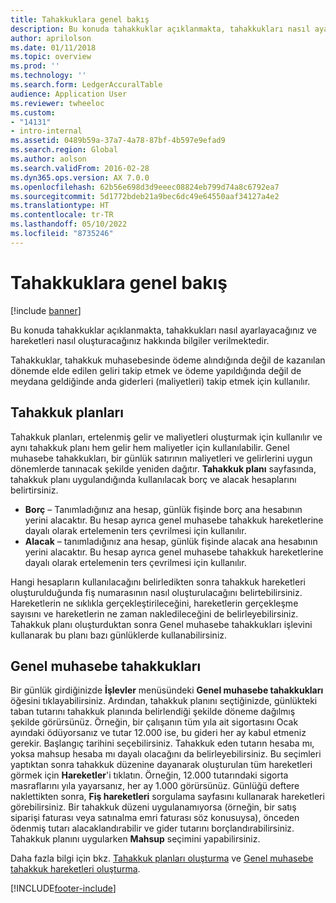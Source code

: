 ```yaml
---
title: Tahakkuklara genel bakış
description: Bu konuda tahakkuklar açıklanmakta, tahakkukları nasıl ayarlayacağınız ve hareketleri nasıl oluşturacağınız hakkında bilgiler verilmektedir.
author: aprilolson
ms.date: 01/11/2018
ms.topic: overview
ms.prod: ''
ms.technology: ''
ms.search.form: LedgerAccuralTable
audience: Application User
ms.reviewer: twheeloc
ms.custom:
- "14131"
- intro-internal
ms.assetid: 0489b59a-37a7-4a78-87bf-4b597e9efad9
ms.search.region: Global
ms.author: aolson
ms.search.validFrom: 2016-02-28
ms.dyn365.ops.version: AX 7.0.0
ms.openlocfilehash: 62b56e698d3d9eeec08824eb799d74a8c6792ea7
ms.sourcegitcommit: 5d1772bdeb21a9bec6dc49e64550aaf34127a4e2
ms.translationtype: HT
ms.contentlocale: tr-TR
ms.lasthandoff: 05/10/2022
ms.locfileid: "8735246"
---
```

# <a name="accruals-overview"></a>Tahakkuklara genel bakış

[!include [banner](../includes/banner.md)]

Bu konuda tahakkuklar açıklanmakta, tahakkukları nasıl ayarlayacağınız ve hareketleri nasıl oluşturacağınız hakkında bilgiler verilmektedir.

Tahakkuklar, tahakkuk muhasebesinde ödeme alındığında değil de kazanılan dönemde elde edilen geliri takip etmek ve ödeme yapıldığında değil de meydana geldiğinde anda giderleri (maliyetleri) takip etmek için kullanılır.

## <a name="accrual-schemes"></a>Tahakkuk planları
Tahakkuk planları, ertelenmiş gelir ve maliyetleri oluşturmak için kullanılır ve aynı tahakkuk planı hem gelir hem maliyetler için kullanılabilir. Genel muhasebe tahakkukları, bir günlük satırının maliyetleri ve gelirlerini uygun dönemlerde tanınacak şekilde yeniden dağıtır. **Tahakkuk planı** sayfasında, tahakkuk planı uygulandığında kullanılacak borç ve alacak hesaplarını belirtirsiniz.

-   **Borç** – Tanımladığınız ana hesap, günlük fişinde borç ana hesabının yerini alacaktır. Bu hesap ayrıca genel muhasebe tahakkuk hareketlerine dayalı olarak ertelemenin ters çevrilmesi için kullanılır.
-   **Alacak** – tanımladığınız ana hesap, günlük fişinde alacak ana hesabının yerini alacaktır. Bu hesap ayrıca genel muhasebe tahakkuk hareketlerine dayalı olarak ertelemenin ters çevrilmesi için kullanılır.

Hangi hesapların kullanılacağını belirledikten sonra tahakkuk hareketleri oluşturulduğunda fiş numarasının nasıl oluşturulacağını belirtebilirsiniz. Hareketlerin ne sıklıkla gerçekleştirileceğini, hareketlerin gerçekleşme sayısını ve hareketlerin ne zaman nakledileceğini de belirleyebilirsiniz. Tahakkuk planı oluşturduktan sonra Genel muhasebe tahakkukları işlevini kullanarak bu planı bazı günlüklerde kullanabilirsiniz.

## <a name="ledger-accruals"></a>Genel muhasebe tahakkukları
Bir günlük girdiğinizde **İşlevler** menüsündeki **Genel muhasebe tahakkukları** öğesini tıklayabilirsiniz. Ardından, tahakkuk planını seçtiğinizde, günlükteki taban tutarını tahakkuk planında belirlendiği şekilde döneme dağılmış şekilde görürsünüz. Örneğin, bir çalışanın tüm yıla ait sigortasını Ocak ayındaki ödüyorsanız ve tutar 12.000 ise, bu gideri her ay kabul etmeniz gerekir. Başlangıç tarihini seçebilirsiniz. Tahakkuk eden tutarın hesaba mı, yoksa mahsup hesaba mı dayalı olacağını da belirleyebilirsiniz. Bu seçimleri yaptıktan sonra tahakkuk düzenine dayanarak oluşturulan tüm hareketleri görmek için **Hareketler**'i tıklatın. Örneğin, 12.000 tutarındaki sigorta masraflarını yıla yayarsanız, her ay 1.000 görürsünüz. Günlüğü deftere naklettikten sonra, **Fiş hareketleri** sorgulama sayfasını kullanarak hareketleri görebilirsiniz. Bir tahakkuk düzeni uygulanamıyorsa (örneğin, bir satış siparişi faturası veya satınalma emri faturası söz konusuysa), önceden ödenmiş tutarı alacaklandırabilir ve gider tutarını borçlandırabilirsiniz. Tahakkuk planını uygularken **Mahsup** seçimini yapabilirsiniz.


Daha fazla bilgi için bkz. [Tahakkuk planları oluşturma](tasks/create-accrual-schemes.md) ve [Genel muhasebe tahakkuk hareketleri oluşturma](tasks/create-ledger-accrual-transactions.md).


[!INCLUDE[footer-include](../../includes/footer-banner.md)]
